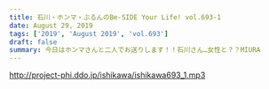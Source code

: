 ```yaml
---
title: 石川・ホンマ・ぶるんのBe-SIDE Your Life! vol.693-1
date: August 29, 2019
tags: ['2019', 'August 2019', 'vol.693']
draft: false
summary: 今日はホンマさんと二人でお送りします！！石川さん…女性と？？MIURA
---
```


http://project-phi.ddo.jp/ishikawa/ishikawa693_1.mp3